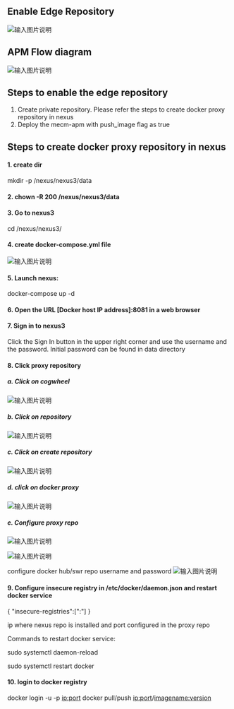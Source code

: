 Enable Edge Repository
-------------------
![输入图片说明](https://images.gitee.com/uploads/images/2020/1124/193423_f8d692dc_7954177.png "apm_edge_repo.png")

APM Flow diagram 
-------------------  
![输入图片说明](https://images.gitee.com/uploads/images/2020/1124/194339_11033b09_7954177.png "apm_flow_diagram.png")

Steps to enable the edge repository
------------------- 
1. Create private repository. Please refer the steps to create docker proxy repository in nexus
2. Deploy the mecm-apm with push_image flag as true

Steps to create docker proxy repository in nexus
------------------- 
#### 1. create dir
mkdir -p /nexus/nexus3/data

#### 2. chown -R 200 /nexus/nexus3/data

#### 3. Go to nexus3
   cd /nexus/nexus3/

#### 4. create docker-compose.yml file
![输入图片说明](https://images.gitee.com/uploads/images/2020/1124/194500_0eac1b35_7954177.png "nexus_docker_compose.png")

#### 5. Launch nexus:
docker-compose up -d

#### 6. Open the URL [Docker host IP address]:8081 in a web browser

#### 7. Sign in to nexus3
Click the Sign In button in the upper right corner and use the username <admin> and the password.
Initial password can be found in data directory

#### 8.  Click proxy repository

##### a.  Click on cogwheel
![输入图片说明](https://images.gitee.com/uploads/images/2020/1124/194621_15a8adfc_7954177.png "edge_repo_home_page.png")

##### b. Click on repository
![输入图片说明](https://images.gitee.com/uploads/images/2020/1124/194749_ae231206_7954177.png "nexus_repo_repositories.png")

##### c. Click on create repository
![输入图片说明](https://images.gitee.com/uploads/images/2020/1124/194940_374a3f1e_7954177.png "nexus_create_Repository.png")

##### d. click on docker proxy
![输入图片说明](https://images.gitee.com/uploads/images/2020/1124/195103_f90a26d6_7954177.png "nexus_docker_proxy.png")

##### e.  Configure proxy repo
![输入图片说明](https://images.gitee.com/uploads/images/2020/1124/195203_97b8a714_7954177.png "nexus_configure_docker_proxy.png")

![输入图片说明](https://images.gitee.com/uploads/images/2020/1124/195402_ee3d2326_7954177.png "nexus_configure_docker_proxy2.png")

configure docker hub/swr repo username and password
![输入图片说明](https://images.gitee.com/uploads/images/2020/1124/195550_1c0f66fc_7954177.png "nexus_configure_docker_proxy4.png")

#### 9. Configure insecure registry in /etc/docker/daemon.json and restart docker service

{
  "insecure-registries":["<ip>:<port>"]
}

ip where nexus repo is installed and port configured in the proxy repo

Commands to restart docker service:

sudo systemctl daemon-reload

sudo systemctl restart docker

#### 10.  login to docker registry

docker login -u <username> -p <password> <ip:port>
docker pull/push <ip:port>/<imagename:version>